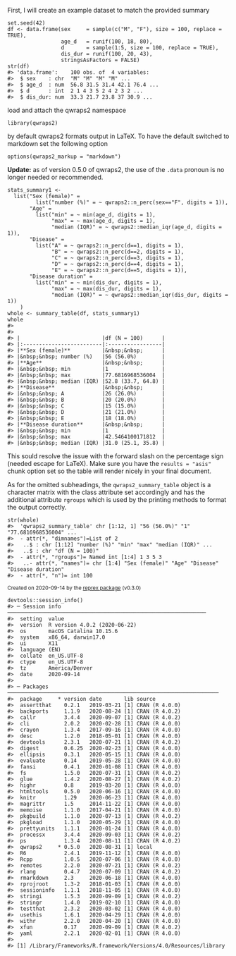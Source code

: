 <!-- language-all: lang-r -->

First, I will create an example dataset to match the provided summary

    set.seed(42)
    df <- data.frame(sex     = sample(c("M", "F"), size = 100, replace = TRUE),
                     age_d   = runif(100, 18, 80),
                     d       = sample(1:5, size = 100, replace = TRUE),
                     dis_dur = runif(100, 20, 43),
                     stringsAsFactors = FALSE)
    str(df)
    #> 'data.frame':    100 obs. of  4 variables:
    #>  $ sex    : chr  "M" "M" "M" "M" ...
    #>  $ age_d  : num  56.8 31.5 31.4 42.1 76.4 ...
    #>  $ d      : int  2 1 4 3 5 2 4 2 3 2 ...
    #>  $ dis_dur: num  33.3 21.7 23.8 37 30.9 ...

load and attach the qwraps2 namespace

    library(qwraps2)

by default qwraps2 formats output in LaTeX. To have the default switched to
markdown set the following option

    options(qwraps2_markup = "markdown")

**Update:** as of version 0.5.0 of qwraps2, the use of the `.data` pronoun is
no longer needed or recommended.

    stats_summary1 <-
      list("Sex (female)" =
             list("number (%)" = ~ qwraps2::n_perc(sex=="F", digits = 1)),
           "Age" =
             list("min" = ~ min(age_d, digits = 1),
                  "max" = ~ max(age_d, digits = 1),
                  "median (IQR)" = ~ qwraps2::median_iqr(age_d, digits = 1)),
           "Disease" =
             list("A" = ~ qwraps2::n_perc(d==1, digits = 1),
                  "B" = ~ qwraps2::n_perc(d==2, digits = 1),
                  "C" = ~ qwraps2::n_perc(d==3, digits = 1),
                  "D" = ~ qwraps2::n_perc(d==4, digits = 1),
                  "E" = ~ qwraps2::n_perc(d==5, digits = 1)),
           "Disease duration" =
             list("min" = ~ min(dis_dur, digits = 1),
                  "max" = ~ max(dis_dur, digits = 1),
                  "median (IQR)" = ~ qwraps2::median_iqr(dis_dur, digits = 1)) 
        )
    whole <- summary_table(df, stats_summary1)
    whole
    #> 
    #> 
    #> |                          |df (N = 100)      |
    #> |:-------------------------|:-----------------|
    #> |**Sex (female)**          |&nbsp;&nbsp;      |
    #> |&nbsp;&nbsp; number (%)   |56 (56.0%)        |
    #> |**Age**                   |&nbsp;&nbsp;      |
    #> |&nbsp;&nbsp; min          |1                 |
    #> |&nbsp;&nbsp; max          |77.6816968536004  |
    #> |&nbsp;&nbsp; median (IQR) |52.8 (33.7, 64.8) |
    #> |**Disease**               |&nbsp;&nbsp;      |
    #> |&nbsp;&nbsp; A            |26 (26.0%)        |
    #> |&nbsp;&nbsp; B            |20 (20.0%)        |
    #> |&nbsp;&nbsp; C            |15 (15.0%)        |
    #> |&nbsp;&nbsp; D            |21 (21.0%)        |
    #> |&nbsp;&nbsp; E            |18 (18.0%)        |
    #> |**Disease duration**      |&nbsp;&nbsp;      |
    #> |&nbsp;&nbsp; min          |1                 |
    #> |&nbsp;&nbsp; max          |42.5464100171812  |
    #> |&nbsp;&nbsp; median (IQR) |31.0 (25.1, 35.8) |

This sould resolve the issue with the forward slash on the percentage sign
(needed escape for LaTeX). Make sure you have the `results = "asis"` chunk
option set so the table will render nicely in your final document.

As for the omitted subheadings, the `qwraps2_summary_table` object is a
character matrix with the class attribute set accordingly and has the
additional attribute `rgroups` which is used by the printing methods to
format the output correctly.

    str(whole)
    #>  'qwraps2_summary_table' chr [1:12, 1] "56 (56.0%)" "1" "77.6816968536004" ...
    #>  - attr(*, "dimnames")=List of 2
    #>   ..$ : chr [1:12] "number (%)" "min" "max" "median (IQR)" ...
    #>   ..$ : chr "df (N = 100)"
    #>  - attr(*, "rgroups")= Named int [1:4] 1 3 5 3
    #>   ..- attr(*, "names")= chr [1:4] "Sex (female)" "Age" "Disease" "Disease duration"
    #>  - attr(*, "n")= int 100

<sup>Created on 2020-09-14 by the [reprex package](https://reprex.tidyverse.org) (v0.3.0)</sup>

    devtools::session_info()
    #> ─ Session info ───────────────────────────────────────────────────────────────
    #>  setting  value                       
    #>  version  R version 4.0.2 (2020-06-22)
    #>  os       macOS Catalina 10.15.6      
    #>  system   x86_64, darwin17.0          
    #>  ui       X11                         
    #>  language (EN)                        
    #>  collate  en_US.UTF-8                 
    #>  ctype    en_US.UTF-8                 
    #>  tz       America/Denver              
    #>  date     2020-09-14                  
    #> 
    #> ─ Packages ───────────────────────────────────────────────────────────────────
    #>  package     * version date       lib source        
    #>  assertthat    0.2.1   2019-03-21 [1] CRAN (R 4.0.0)
    #>  backports     1.1.9   2020-08-24 [1] CRAN (R 4.0.2)
    #>  callr         3.4.4   2020-09-07 [1] CRAN (R 4.0.2)
    #>  cli           2.0.2   2020-02-28 [1] CRAN (R 4.0.0)
    #>  crayon        1.3.4   2017-09-16 [1] CRAN (R 4.0.0)
    #>  desc          1.2.0   2018-05-01 [1] CRAN (R 4.0.0)
    #>  devtools      2.3.1   2020-07-21 [1] CRAN (R 4.0.2)
    #>  digest        0.6.25  2020-02-23 [1] CRAN (R 4.0.0)
    #>  ellipsis      0.3.1   2020-05-15 [1] CRAN (R 4.0.0)
    #>  evaluate      0.14    2019-05-28 [1] CRAN (R 4.0.0)
    #>  fansi         0.4.1   2020-01-08 [1] CRAN (R 4.0.0)
    #>  fs            1.5.0   2020-07-31 [1] CRAN (R 4.0.2)
    #>  glue          1.4.2   2020-08-27 [1] CRAN (R 4.0.2)
    #>  highr         0.8     2019-03-20 [1] CRAN (R 4.0.0)
    #>  htmltools     0.5.0   2020-06-16 [1] CRAN (R 4.0.0)
    #>  knitr         1.29    2020-06-23 [1] CRAN (R 4.0.0)
    #>  magrittr      1.5     2014-11-22 [1] CRAN (R 4.0.0)
    #>  memoise       1.1.0   2017-04-21 [1] CRAN (R 4.0.0)
    #>  pkgbuild      1.1.0   2020-07-13 [1] CRAN (R 4.0.2)
    #>  pkgload       1.1.0   2020-05-29 [1] CRAN (R 4.0.0)
    #>  prettyunits   1.1.1   2020-01-24 [1] CRAN (R 4.0.0)
    #>  processx      3.4.4   2020-09-03 [1] CRAN (R 4.0.2)
    #>  ps            1.3.4   2020-08-11 [1] CRAN (R 4.0.2)
    #>  qwraps2     * 0.5.0   2020-08-31 [1] local         
    #>  R6            2.4.1   2019-11-12 [1] CRAN (R 4.0.0)
    #>  Rcpp          1.0.5   2020-07-06 [1] CRAN (R 4.0.0)
    #>  remotes       2.2.0   2020-07-21 [1] CRAN (R 4.0.2)
    #>  rlang         0.4.7   2020-07-09 [1] CRAN (R 4.0.2)
    #>  rmarkdown     2.3     2020-06-18 [1] CRAN (R 4.0.0)
    #>  rprojroot     1.3-2   2018-01-03 [1] CRAN (R 4.0.0)
    #>  sessioninfo   1.1.1   2018-11-05 [1] CRAN (R 4.0.0)
    #>  stringi       1.5.3   2020-09-09 [1] CRAN (R 4.0.2)
    #>  stringr       1.4.0   2019-02-10 [1] CRAN (R 4.0.0)
    #>  testthat      2.3.2   2020-03-02 [1] CRAN (R 4.0.0)
    #>  usethis       1.6.1   2020-04-29 [1] CRAN (R 4.0.0)
    #>  withr         2.2.0   2020-04-20 [1] CRAN (R 4.0.0)
    #>  xfun          0.17    2020-09-09 [1] CRAN (R 4.0.2)
    #>  yaml          2.2.1   2020-02-01 [1] CRAN (R 4.0.0)
    #> 
    #> [1] /Library/Frameworks/R.framework/Versions/4.0/Resources/library

